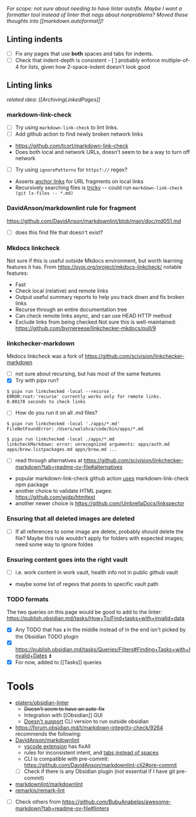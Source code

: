 *For scope: not sure about needing to have linter autofix. Maybe I want a formatter tool instead of linter that nags about nonproblems?*
*Moved these thoughts into [[markdown.autoformat]]!*
## Linting indents

- [ ] Fix any pages that use **both** spaces and tabs for indents.
- [ ] Check that indent-depth is consistent
	  - [ ] probably enforce multiple-of-4 for lists, given how 2-space-indent doesn't look good

## Linting links
*related idea: [[ArchivingLinkedPages]]*

### markdown-link-check
- [ ] Try using `markdown-link-check` to lint links.
- [ ] Add github action to find newly broken network links
- https://github.com/tcort/markdown-link-check
- Does both local and network URLs, doesn't seem to be a way to turn off network
- [ ] Try using `ignorePatterns` for `https?://` regex?
- Asserts [anchor links](https://github.com/tcort/markdown-link-check/issues/91) for URL fragments on local links
- Recursively searching files is [tricky](https://github.com/tcort/markdown-link-check/issues/78) -- could run `markdown-link-check (git ls-files -- *.md)`
### DavidAnson/markdownlint rule for fragment
https://github.com/DavidAnson/markdownlint/blob/main/doc/md051.md
- [ ] does this find file that doesn't exist?

### Mkdocs linkcheck
Not sure if this is useful outside Mkdocs environment, but worth learning features it has. From https://pypi.org/project/mkdocs-linkcheck/ notable features:
* Fast
* Check local (relative) and remote links
* Output useful summary reports to help you track down and fix broken links
* Recurse through an entire documentation tree
* Can check remote links async, and can use HEAD HTTP method
* Exclude links from being checked
Not sure this is well-maintained: https://github.com/byrnereese/linkchecker-mkdocs/pull/9

### linkchecker-markdown
Mkdocs linkcheck was a fork of https://github.com/scivision/linkchecker-markdown
- [ ] not sure about recursing, but has most of the same features
- [x] Try with pipx run?
```console
$ pipx run linkcheckmd -local --recurse .
ERROR:root:'recurse' currently works only for remote links.
0.00178 seconds to check links
```
- [ ] How do you run it on all .md files? 
```console
$ pipx run linkcheckmd -local './apps/*.md'
FileNotFoundError: /Users/walshca/code/bin/apps/*.md

$ pipx run linkcheckmd -local ./apps/*.md
linkcheckMarkdown: error: unrecognized arguments: apps/auth.md apps/brew.listpackages.md apps/brew.md ...
```

- [ ] read through alternatives at https://github.com/scivision/linkchecker-markdown?tab=readme-ov-file#alternatives
- popular markdown-link-check github action [uses](https://github.com/gaurav-nelson/github-action-markdown-link-check/blob/master/entrypoint.sh#L11)  markdown-link-check npm package
- another choice to validate HTML pages: https://github.com/wjdp/htmltest
- another newer choice is https://github.com/UmbrellaDocs/linkspector

### Ensuring that all deleted images are deleted
- [ ] If all references to some image are delete, probably should delete the file? Maybe this rule wouldn't apply for folders with expected images; need some way to ignore foldes

### Ensuring content goes into the right vault
- [ ] i.e. work content in work vault, health info not in public github vault
- maybe some list of regexs that points to specific vault path

### TODO formats
The two queries on this page would be good to add to the linter: https://publish.obsidian.md/tasks/How+To/Find+tasks+with+invalid+data
- [x] Any TODO that has `⏫` in the middle instead of in the end isn't picked by the Obsidian TODO plugin
- [x] https://publish.obsidian.md/tasks/Queries/Filters#Finding+Tasks+with+Invalid+Dates ⏫
- [x] For now, added to [[Tasks]] queries

# Tools
- [platers/obsidian-linter](https://github.com/platers/obsidian-linter)
	- ~~Doesn't seem to have an auto-fix~~
	- Integration with [[Obsidian]] GUI
	- [Doesn't support](https://github.com/platers/obsidian-linter/issues/987) CLI version to run outside obsidian
- https://forum.obsidian.md/t/markdown-integrity-check/9264 recommends the following:
- [DavidAnson/markdownlint](https://github.com/DavidAnson/markdownlint)
	- [vscode extension](https://marketplace.visualstudio.com/items?itemName=DavidAnson.vscode-markdownlint) has fixAll
	- rules for inconsistent intent, and [tabs instead of spaces](https://github.com/DavidAnson/markdownlint/blob/main/doc/Rules.md#md010---hard-tabs)
	- CLI is compatible with pre-commit: https://github.com/DavidAnson/markdownlint-cli2#pre-commit
	- [ ] Check if there is any Obsidian plugin (not essential if I have git pre-commit)
- [markdownlint/markdownlint](https://github.com/markdownlint/markdownlint)
- [remarkjs/remark-lint](https://github.com/remarkjs/remark-lint)
- [ ] Check others from https://github.com/BubuAnabelas/awesome-markdown?tab=readme-ov-file#linters
